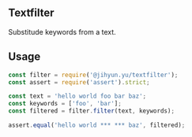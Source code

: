 ## Textfilter

Substitude keywords from a text.

## Usage

```js
const filter = require('@jihyun.yu/textfilter');
const assert = require('assert').strict;

const text = 'hello world foo bar baz';
const keywords = ['foo', 'bar'];
const filtered = filter.filter(text, keywords);

assert.equal('hello world *** *** baz', filtered);
```
